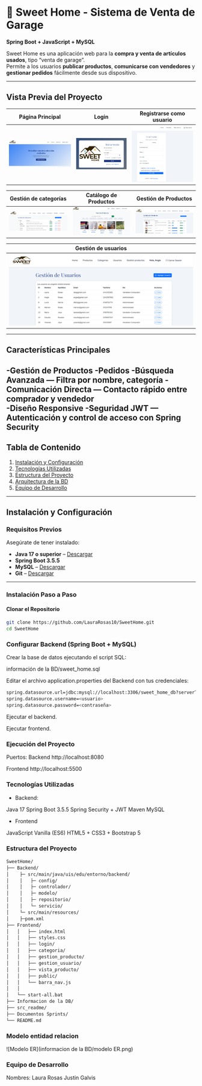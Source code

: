 # 🏡 Sweet Home - Sistema de Venta de Garage  

**Spring Boot + JavaScript + MySQL**  

Sweet Home es una aplicación web para la **compra y venta de artículos usados**, tipo “venta de garage”.  
Permite a los usuarios **publicar productos**, **comunicarse con vendedores** y **gestionar pedidos** fácilmente desde sus dispositivo.  

---

## Vista Previa del Proyecto  

| Página Principal | Login | Registrarse como usuario |
|------------------|-----------------------|----------------------|
| ![Home](src_readme/home.png) | ![Login](src_readme/inicio_sesion.png) | ![Registro](src_readme/registro.png) |


| Gestión de categorías | Catálogo de Productos | Gestión de Productos |
|------------------|-----------------------|----------------------|
| ![categorias](src_readme/gestion_categorias.png) | ![catalogo](src_readme/productos.png) | ![productos](src_readme/gestion_productos.png) |

| Gestión de usuarios | 
|----------|
| ![usuarios](src_readme/gestion_usuarios.png) | 

---

## Características Principales  

-Gestión de Productos
-Pedidos
-Búsqueda Avanzada — Filtra por nombre, categoría
-Comunicación Directa — Contacto rápido entre comprador y vendedor  
-Diseño Responsive 
-Seguridad JWT — Autenticación y control de acceso con Spring Security  
---

##  Tabla de Contenido
1. [Instalación y Configuración](#instalación-y-configuración)     
2. [Tecnologías Utilizadas](#tecnologías-utilizadas)  
3. [Estructura del Proyecto](#️estructura-del-proyecto)
4. [Arquitectura de la BD](#️modelo-entidad-relacion)
5. [Equipo de Desarrollo](#-equipo-de-desarrollo)  


---

## Instalación y Configuración

###  Requisitos Previos  
Asegúrate de tener instalado:  
-  **Java 17 o superior** – [Descargar](https://www.oracle.com/java/technologies/javase/jdk17-archive-downloads.html)  
-  **Spring Boot 3.5.5**  
-  **MySQL** – [Descargar](https://dev.mysql.com/downloads/)    
-  **Git** – [Descargar](https://git-scm.com/)  


---

### Instalación Paso a Paso

####  Clonar el Repositorio  
```bash
git clone https://github.com/LauraRosas10/SweetHome.git
cd SweetHome
```


### Configurar Backend (Spring Boot + MySQL)

Crear la base de datos ejecutando el script SQL:

información de la BD/sweet_home.sql


Editar el archivo application.properties del Backend con tus credenciales:
```bash
spring.datasource.url=jdbc:mysql://localhost:3306/sweet_home_db?serverTimezone=UTC
spring.datasource.username=<usuario>
spring.datasource.password=<contraseña>
```

Ejecutar el backend.

Ejecutar frontend.


### Ejecución del Proyecto
Puertos:
Backend	http://localhost:8080

Frontend http://localhost:5500


### Tecnologías Utilizadas

- Backend:

Java 17 
Spring Boot 3.5.5
Spring Security + JWT
Maven
MySQL

- Frontend

JavaScript Vanilla (ES6)
HTML5 + CSS3 + Bootstrap 5



### Estructura del Proyecto
```bash
SweetHome/
├── Backend/
│    ├─ src/main/java/uis/edu/entorno/backend/
│    │   ├─ config/
│    │   ├─ controlador/
│    │   ├─ modelo/
│    │   ├─ repositorio/
│    │   └─ servicio/
│    └─ src/main/resources/
│    ├─pom.xml 
├── Frontend/
│   │   ├── index.html
│   │   ├── styles.css
│   │   ├── login/
│   │   ├── categoria/
│   │   ├── gestion_producto/
│   │   ├── gestion_usuario/
│   │   ├── vista_producto/
│   │   ├── public/
│   │   └── barra_nav.js
│   │
│   └── start-all.bat
├── Informacion de la DB/
├── src_readme/
├── Documentos Sprints/
└── README.md
```


### Modelo entidad relacion

![Modelo ER](informacion de la BD/modelo ER.png)
### Equipo de Desarrollo
Nombres:
Laura Rosas
Justin Galvis



